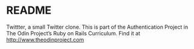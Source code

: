 # README

Twittter, a small Twitter clone. This is part of the Authentication Project in The Odin Project’s Ruby on Rails Curriculum. Find it at http://www.theodinproject.com
